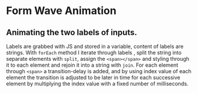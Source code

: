 # Form Wave Animation

## Animating the two labels of inputs.
Labels are grabbed with JS and stored in a variable, content of labels are strings. With `forEach` method I iterate through labels , split the string into separate elements with `split`, assign the `<span></span>` and styling through it to each element and rejoin it into a string with `join`. For each element through `<span>` a transition-delay is added, and by using index value of each element the transition is adjusted to be later in time for each successive element by multiplying the index value with a fixed number of milliseconds.
